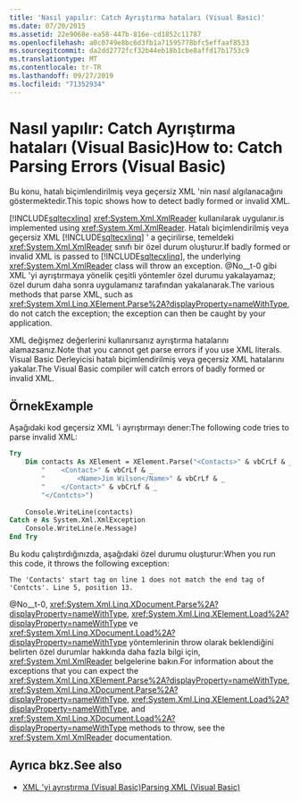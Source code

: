 ```yaml
---
title: 'Nasıl yapılır: Catch Ayrıştırma hataları (Visual Basic)'
ms.date: 07/20/2015
ms.assetid: 22e9068e-ea58-447b-816e-cd1852c11787
ms.openlocfilehash: a0c0749e8bc6d3fb1a71595778bfc5effaaf8533
ms.sourcegitcommit: da2dd2772fcf32b44eb18b1cbe8affd17b1753c9
ms.translationtype: MT
ms.contentlocale: tr-TR
ms.lasthandoff: 09/27/2019
ms.locfileid: "71352934"
---
```

# <a name="how-to-catch-parsing-errors-visual-basic"></a><span data-ttu-id="9f08f-102">Nasıl yapılır: Catch Ayrıştırma hataları (Visual Basic)</span><span class="sxs-lookup"><span data-stu-id="9f08f-102">How to: Catch Parsing Errors (Visual Basic)</span></span>
<span data-ttu-id="9f08f-103">Bu konu, hatalı biçimlendirilmiş veya geçersiz XML 'nin nasıl algılanacağını göstermektedir.</span><span class="sxs-lookup"><span data-stu-id="9f08f-103">This topic shows how to detect badly formed or invalid XML.</span></span>  
  
 [!INCLUDE[sqltecxlinq](~/includes/sqltecxlinq-md.md)] <span data-ttu-id="9f08f-104"><xref:System.Xml.XmlReader> kullanılarak uygulanır.</span><span class="sxs-lookup"><span data-stu-id="9f08f-104">is implemented using <xref:System.Xml.XmlReader>.</span></span> <span data-ttu-id="9f08f-105">Hatalı biçimlendirilmiş veya geçersiz XML [!INCLUDE[sqltecxlinq](~/includes/sqltecxlinq-md.md)] ' a geçirilirse, temeldeki <xref:System.Xml.XmlReader> sınıfı bir özel durum oluşturur.</span><span class="sxs-lookup"><span data-stu-id="9f08f-105">If badly formed or invalid XML is passed to [!INCLUDE[sqltecxlinq](~/includes/sqltecxlinq-md.md)], the underlying <xref:System.Xml.XmlReader> class will throw an exception.</span></span> <span data-ttu-id="9f08f-106">@No__t-0 gibi XML 'yi ayrıştırmaya yönelik çeşitli yöntemler özel durumu yakalayamaz; özel durum daha sonra uygulamanız tarafından yakalanarak.</span><span class="sxs-lookup"><span data-stu-id="9f08f-106">The various methods that parse XML, such as <xref:System.Xml.Linq.XElement.Parse%2A?displayProperty=nameWithType>, do not catch the exception; the exception can then be caught by your application.</span></span>  
  
 <span data-ttu-id="9f08f-107">XML değişmez değerlerini kullanırsanız ayrıştırma hatalarını alamazsanız.</span><span class="sxs-lookup"><span data-stu-id="9f08f-107">Note that you cannot get parse errors if you use XML literals.</span></span> <span data-ttu-id="9f08f-108">Visual Basic Derleyicisi hatalı biçimlendirilmiş veya geçersiz XML hatalarını yakalar.</span><span class="sxs-lookup"><span data-stu-id="9f08f-108">The Visual Basic compiler will catch errors of badly formed or invalid XML.</span></span>  
  
## <a name="example"></a><span data-ttu-id="9f08f-109">Örnek</span><span class="sxs-lookup"><span data-stu-id="9f08f-109">Example</span></span>  
 <span data-ttu-id="9f08f-110">Aşağıdaki kod geçersiz XML 'i ayrıştırmayı dener:</span><span class="sxs-lookup"><span data-stu-id="9f08f-110">The following code tries to parse invalid XML:</span></span>  
  
```vb  
Try  
    Dim contacts As XElement = XElement.Parse("<Contacts>" & vbCrLf & _  
        "    <Contact>" & vbCrLf & _  
        "        <Name>Jim Wilson</Name>" & vbCrLf & _  
        "    </Contact>" & vbCrLf & _  
        "</Contcts>")  
  
    Console.WriteLine(contacts)  
Catch e As System.Xml.XmlException  
    Console.WriteLine(e.Message)  
End Try  
```  
  
 <span data-ttu-id="9f08f-111">Bu kodu çalıştırdığınızda, aşağıdaki özel durumu oluşturur:</span><span class="sxs-lookup"><span data-stu-id="9f08f-111">When you run this code, it throws the following exception:</span></span>  
  
```console  
The 'Contacts' start tag on line 1 does not match the end tag of 'Contcts'. Line 5, position 13.  
```  
  
 <span data-ttu-id="9f08f-112">@No__t-0, <xref:System.Xml.Linq.XDocument.Parse%2A?displayProperty=nameWithType>, <xref:System.Xml.Linq.XElement.Load%2A?displayProperty=nameWithType> ve <xref:System.Xml.Linq.XDocument.Load%2A?displayProperty=nameWithType> yöntemlerinin throw olarak beklendiğini belirten özel durumlar hakkında daha fazla bilgi için, <xref:System.Xml.XmlReader> belgelerine bakın.</span><span class="sxs-lookup"><span data-stu-id="9f08f-112">For information about the exceptions that you can expect the <xref:System.Xml.Linq.XElement.Parse%2A?displayProperty=nameWithType>, <xref:System.Xml.Linq.XDocument.Parse%2A?displayProperty=nameWithType>, <xref:System.Xml.Linq.XElement.Load%2A?displayProperty=nameWithType>, and <xref:System.Xml.Linq.XDocument.Load%2A?displayProperty=nameWithType> methods to throw, see the <xref:System.Xml.XmlReader> documentation.</span></span>  
  
## <a name="see-also"></a><span data-ttu-id="9f08f-113">Ayrıca bkz.</span><span class="sxs-lookup"><span data-stu-id="9f08f-113">See also</span></span>

- [<span data-ttu-id="9f08f-114">XML 'yi ayrıştırma (Visual Basic)</span><span class="sxs-lookup"><span data-stu-id="9f08f-114">Parsing XML (Visual Basic)</span></span>](../../../../visual-basic/programming-guide/concepts/linq/parsing-xml.md)
